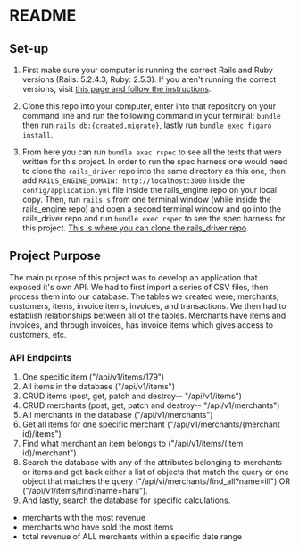 # README

## Set-up

1. First make sure your computer is running the correct Rails and Ruby versions (Rails: 5.2.4.3, Ruby: 2.5.3). If you aren't running the correct versions, visit [this page and follow the instructions](https://github.com/turingschool-examples/task_manager_rails/blob/master/rails_uninstall.md).

2. Clone this repo into your computer, enter into that repository on your command line and run the following command in your terminal: `bundle` then run `rails db:{created,migrate}`, lastly run `bundle exec figaro install`.

3. From here you can run `bundle exec rspec` to see all the tests that were written for this project. In order to run the spec harness one would need to clone the `rails_driver` repo into the same directory as this one, then add `RAILS_ENGINE_DOMAIN: http://localhost:3000` inside the `config/application.yml` file inside the rails_engine repo on your local copy. Then, run `rails s` from one terminal window (while inside the rails_engine repo) and open a second terminal window and go into the rails_driver repo and run `bundle exec rspec` to see the spec harness for this project. [This is where you can clone the rails_driver repo](https://github.com/turingschool-examples/rails_driver).

## Project Purpose

The main purpose of this project was to develop an application that exposed it's own API. We had to first import a series of CSV files, then process them into our database. The tables we created were; merchants, customers, items, invoice items, invoices, and transactions. We then had to establish relationships between all of the tables. Merchants have items and invoices, and through invoices, has invoice items which gives access to customers, etc.

### API Endpoints

1. One specific item ("/api/v1/items/179")
2. All items in the database ("/api/v1/items")
3. CRUD items (post, get, patch and destroy-- "/api/v1/items")
4. CRUD merchants (post, get, patch and destroy-- "/api/v1/merchants")
5. All merchants in the database ("/api/v1/merchants")
6. Get all items for one specific merchant ("/api/v1/merchants/(merchant id)/items")
7. Find what merchant an item belongs to ("/api/v1/items/(item id)/merchant")
8. Search the database with any of the attributes belonging to merchants or items  and get back either a list of objects that match the query or one object that matches the query ("/api/vi/merchants/find_all?name=ill") OR ("/api/v1/items/find?name=haru").
9. And lastly, search the database for specific calculations.
  - merchants with the most revenue
  - merchants who have sold the most items
  - total revenue of ALL merchants within a specific date range
